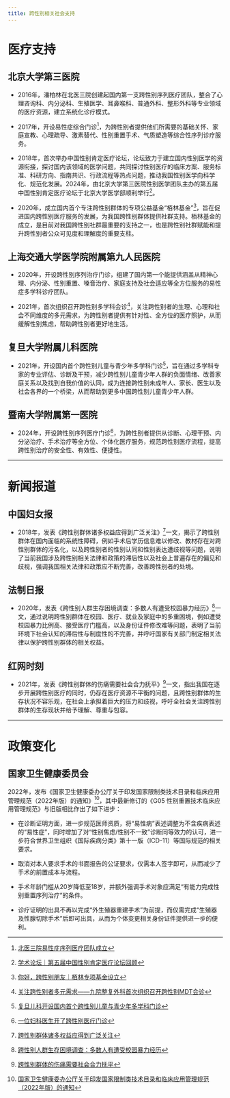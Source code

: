 ```yaml
---
title: 跨性别相关社会支持
---
```


# 医疗支持

## 北京大学第三医院

* 2016年，潘柏林在北医三院创建起国内第一支跨性别序列医疗团队，整合了心理咨询科、内分泌科、生殖医学、耳鼻喉科、普通外科、整形外科等专业领域的医疗资源，建立系统化诊疗模式。

* 2017年，开设易性症综合门诊[^1]，为跨性别者提供他们所需要的基础关怀、家庭宣教、心理疏导、激素替代、性别重置手术、气质塑造等综合性序列诊疗服务。

* 2018年，首次举办中国性别肯定医疗论坛，论坛致力于建立国内性别医学的资源衔接，探讨国内该领域的医学问题，共同探讨性别医疗的临床方案、服务标准、科研方向、指南共识、行政流程等热点问题，推动我国性别医学向科学化、规范化发展。2024年，由北京大学第三医院性别医学团队主办的第五届中国性别肯定医疗论坛于北京大学医学部顺利举行[^2]。

* 2020年，成立国内首个专注跨性别群体的专项公益基金“栢林基金”[^3]，旨在促进国内跨性别医疗服务的发展，为我国跨性别群体提供社群支持。栢林基金的成立，是目前对我国跨性别社群最重要的支持之一，也是跨性别社群赋能和提升跨性别者公众可见度和理解度的重要支柱。

[^1]: [北医三院易性症序列医疗团队成立](https://www.sar.com.cn/xinwen/news/12295.html)
[^2]: [学术论坛｜第五届中国性别肯定医疗论坛回顾](https://mp.weixin.qq.com/s/9Ev6Uxb75SBnHslyzw91Zg)
[^3]: [你好，跨性别朋友｜栢林专项基金设立](http://www.zhenrogy.org/news_view.asp?aid=3173)

## 上海交通大学医学院附属第九人民医院

* 2020年，开设跨性别序列治疗门诊，组建了国内第一个能提供涵盖从精神心理、内分泌、性别重置、嗓音治疗、家庭支持及社会适应等全方位服务的易性症多学科诊疗团队。

* 2021年，首次组织召开跨性别多学科会诊[^4]，关注跨性别者的生理、心理和社会不同维度的多元需求，为跨性别者提供有针对性、全方位的医疗照护，从而缓解性别焦虑，帮助跨性别者更好地生活。

[^4]: [关注跨性别者多元需求——九院整复外科首次组织召开跨性别MDT会诊](https://www.9hospital.com.cn/djy_web/html/djy/jy_xwgg_xwdt/2021-10-07/Detail_148580.htm)

## 复旦大学附属儿科医院

* 2021年，开设国内首个跨性别儿童与青少年多学科门诊[^5]，旨在通过多学科专家的专业评估、诊断及干预，减少跨性别儿童青少年人群的负面情绪、改善家庭关系以及找到自我价值的认同，成为连接跨性别未成年人、家长、医生以及社会各界的一个桥梁，从而帮助到更多中国跨性别儿童青少年人群。

[^5]: [复旦儿科开设国内首个跨性别儿童与青少年多学科门诊](https://ch.shmu.edu.cn/paper/news/content/id/258/nid/11/pid/80)

## 暨南大学附属第一医院

* 2024年，开设跨性别序列医疗门诊[^6]，为跨性别者提供从诊断、心理干预、内分泌治疗、手术治疗等全方位、个体化医疗服务，规范跨性别医疗流程，提高跨性别治疗的安全性、有效性、便捷性。

[^6]: [一位妇科医生开了跨性别医疗门诊](https://mp.weixin.qq.com/s/6KapLJHFeeq5ExY_v_IG5A)

---

# 新闻报道

## 中国妇女报

* 2018年，发表《跨性别群体诸多权益应得到广泛关注》[^7]一文，揭示了跨性别群体在国内面临的系统性障碍，例如手术后学历信息难以修改、教材存在对跨性别群体的污名化，以及跨性别者的性别认同和性别表达遭歧视等问题，说明了当前我国涉及跨性别相关法律和政策的滞后性以及社会上普遍存在的偏见和歧视，强调我国相关法律和政策应不断完善，改善跨性别者的处境。

[^7]: [跨性别群体诸多权益应得到广泛关注](http://pcpaper.cnwomen.com.cn/content/2018-08/14/051942.html)

## 法制日报

* 2020年，发表《跨性别人群生存困境调查：多数人有遭受校园暴力经历》[^8]一文，通过说明跨性别群体在校园、医疗、就业及家庭中的多重困境，例如遭受校园暴力比例高、接受医疗门槛高，以及身份证件修改难等问题，表明了当前环境下社会认知的滞后性与制度性的不完善，并呼吁国家有关部门制定相关法律以保护跨性别群体的相关权益。

[^8]: [跨性别人群生存困境调查：多数人有遭受校园暴力经历](https://news.cctv.com/2020/02/22/ARTIJ5mYNQzX05v1IZiDuRoN200222.shtml)

## 红网时刻

* 2021年，发表《跨性别群体的伤痛需要社会合力抚平》[^9]一文，指出我国在逐步开展跨性别医疗的同时，仍存在医疗资源不平衡的问题，且跨性别群体的生存状况不容乐观，在社会上承担着巨大的压力和歧视，呼吁全社会关注跨性别群体的生存现状并给予理解、尊重与包容。

[^9]: [跨性别群体的伤痛需要社会合力抚平](https://moment.rednet.cn/pc/content/2021/11/06/10370904.html)

---

# 政策变化

## 国家卫生健康委员会

2022年，发布《国家卫生健康委办公厅关于印发国家限制类技术目录和临床应用管理规范（2022年版）的通知》[^10]，其中最新修订的《G05 性别重置技术临床应用管理规范》与旧版相比作出了如下进步：

* 在诊断证明方面，进一步规范医师资质，将“易性病”表述调整为不含疾病表述的“易性症”，同时增加了对“性别焦虑/性别不一致”诊断同等效力的认可，进一步符合世界卫生组织《国际疾病分类》第十一版（ICD-11）等国际规范的相关要求。

* 取消对本人要求手术的书面报告的公证要求，仅需本人签字即可，从而减少了手术的前置成本与流程。

* 手术年龄门槛从20岁降低至18岁，并额外强调手术对象应满足“有能力完成性别重置序列治疗”的条件。

* 诊疗证明的出具不再以完成“外生殖器重建手术”为前提，而仅需完成“生殖器及性腺切除手术”后即可出具，从而为个体变更相关身份证件提供进一步的便利。

[^10]: [国家卫生健康委办公厅关于印发国家限制类技术目录和临床应用管理规范（2022年版）的通知](https://www.nhc.gov.cn/yzygj/c100068/202204/2655831f6f444b00b3e50604e67531f5.shtml)

